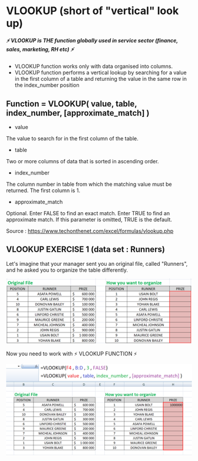 # VLOOKUP (short of "vertical" look up)
##### :zap: VLOOKUP is THE function globally used in service sector (finance, sales, marketing, RH etc) :zap:
* VLOOKUP function works only with data organised into columns. 
* VLOOKUP function performs a vertical lookup by searching for a value in the first column of a table and returning the value in the same row in the index_number position

## Function = VLOOKUP( value, table, index_number, [approximate_match] )
* value 

The value to search for in the first column of the table.

* table

Two or more columns of data that is sorted in ascending order.

* index_number

The column number in table from which the matching value must be returned. The first column is 1.

* approximate_match

Optional. Enter FALSE to find an exact match. Enter TRUE to find an approximate match. If this parameter is omitted, TRUE is the default.

Source : https://www.techonthenet.com/excel/formulas/vlookup.php


## VLOOKUP EXERCISE 1 (data set : Runners)

Let's imagine that your manager sent you an original file, called "Runners", and he asked you to organize the table differently.

<img src="images/vlookup1.png"> 

Now you need to work with :zap: VLOOKUP FUNCTION :zap:

<img src="images/vlookup2.png"> 
